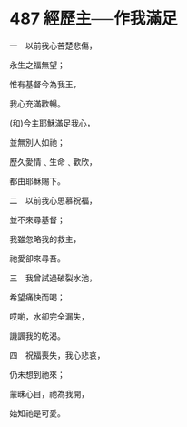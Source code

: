 # 487 經歷主──作我滿足

一　以前我心苦楚悲傷，

永生之福無望；

惟有基督今為我王，

我心充滿歡暢。

(和)今主耶穌滿足我心，

並無別人如祂；

歷久愛情﹑生命﹑歡欣，

都由耶穌賜下。

二　以前我心思慕祝福，

並不來尋基督；

我雖忽略我的救主，

祂愛卻來尋吾。

三　我曾試過破裂水池，

希望痛快而喝；

哎喲，水卻完全漏失，

譏諷我的乾渴。

四　祝福喪失，我心悲哀，

仍未想到祂來；

蒙昧心目，祂為我開，

始知祂是可愛。

